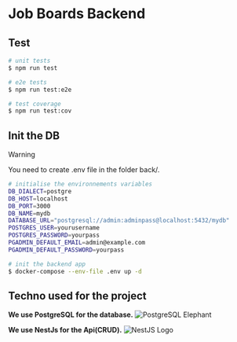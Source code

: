 # Job Boards Backend
## Test

```bash
# unit tests
$ npm run test

# e2e tests
$ npm run test:e2e

# test coverage
$ npm run test:cov
```

## Init the DB
> [!WARNING]  
> You need to create .env file in the folder back/.

```bash
# initialise the environnements variables
DB_DIALECT=postgre
DB_HOST=localhost
DB_PORT=3000
DB_NAME=mydb
DATABASE_URL="postgresql://admin:adminpass@localhost:5432/mydb"
POSTGRES_USER=yourusername
POSTGRES_PASSWORD=yourpass
PGADMIN_DEFAULT_EMAIL=admin@example.com
PGADMIN_DEFAULT_PASSWORD=yourpass
```

```bash
# init the backend app
$ docker-compose --env-file .env up -d
```

## Techno used for the project

**We use PostgreSQL for the database.**
![PostgreSQL Elephant](https://upload.wikimedia.org/wikipedia/commons/thumb/2/29/Postgresql_elephant.svg/1200px-Postgresql_elephant.svg.png)

**We use NestJs for the Api(CRUD).**
![NestJS Logo](https://upload.wikimedia.org/wikipedia/commons/a/a8/NestJS.svg)